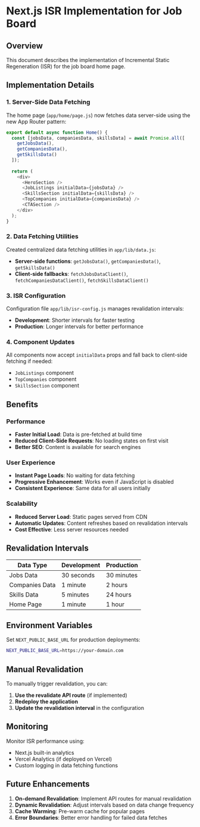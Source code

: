 # Next.js ISR Implementation for Job Board

## Overview

This document describes the implementation of Incremental Static Regeneration (ISR) for the job board home page.

## Implementation Details

### 1. Server-Side Data Fetching

The home page (`app/home/page.js`) now fetches data server-side using the new App Router pattern:

```javascript
export default async function Home() {
  const [jobsData, companiesData, skillsData] = await Promise.all([
    getJobsData(),
    getCompaniesData(),
    getSkillsData()
  ]);
  
  return (
    <div>
      <HeroSection />
      <JobListings initialData={jobsData} />
      <SkillsSection initialData={skillsData} />
      <TopCompanies initialData={companiesData} />
      <CTASection />
    </div>
  );
}
```

### 2. Data Fetching Utilities

Created centralized data fetching utilities in `app/lib/data.js`:

- **Server-side functions**: `getJobsData()`, `getCompaniesData()`, `getSkillsData()`
- **Client-side fallbacks**: `fetchJobsDataClient()`, `fetchCompaniesDataClient()`, `fetchSkillsDataClient()`

### 3. ISR Configuration

Configuration file `app/lib/isr-config.js` manages revalidation intervals:

- **Development**: Shorter intervals for faster testing
- **Production**: Longer intervals for better performance

### 4. Component Updates

All components now accept `initialData` props and fall back to client-side fetching if needed:

- `JobListings` component
- `TopCompanies` component  
- `SkillsSection` component

## Benefits

### Performance
- **Faster Initial Load**: Data is pre-fetched at build time
- **Reduced Client-Side Requests**: No loading states on first visit
- **Better SEO**: Content is available for search engines

### User Experience
- **Instant Page Loads**: No waiting for data fetching
- **Progressive Enhancement**: Works even if JavaScript is disabled
- **Consistent Experience**: Same data for all users initially

### Scalability
- **Reduced Server Load**: Static pages served from CDN
- **Automatic Updates**: Content refreshes based on revalidation intervals
- **Cost Effective**: Less server resources needed

## Revalidation Intervals

| Data Type | Development | Production |
|-----------|-------------|------------|
| Jobs Data | 30 seconds | 30 minutes |
| Companies Data | 1 minute | 2 hours |
| Skills Data | 5 minutes | 24 hours |
| Home Page | 1 minute | 1 hour |

## Environment Variables

Set `NEXT_PUBLIC_BASE_URL` for production deployments:

```bash
NEXT_PUBLIC_BASE_URL=https://your-domain.com
```

## Manual Revalidation

To manually trigger revalidation, you can:

1. **Use the revalidate API route** (if implemented)
2. **Redeploy the application**
3. **Update the revalidation interval** in the configuration

## Monitoring

Monitor ISR performance using:

- Next.js built-in analytics
- Vercel Analytics (if deployed on Vercel)
- Custom logging in data fetching functions

## Future Enhancements

1. **On-demand Revalidation**: Implement API routes for manual revalidation
2. **Dynamic Revalidation**: Adjust intervals based on data change frequency
3. **Cache Warming**: Pre-warm cache for popular pages
4. **Error Boundaries**: Better error handling for failed data fetches 
